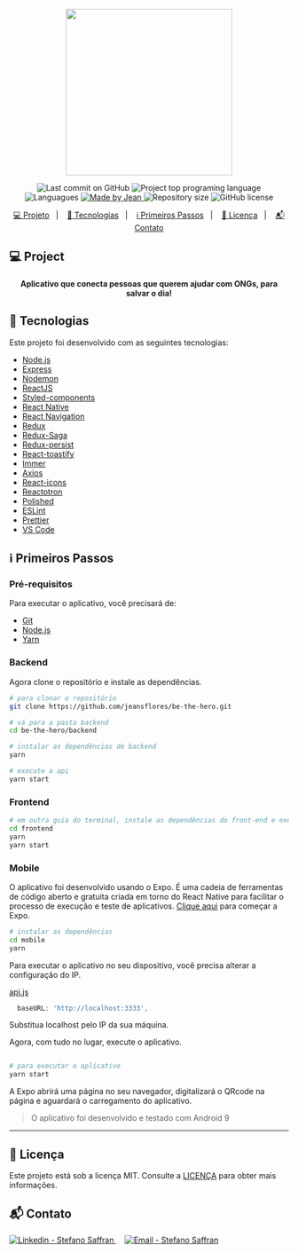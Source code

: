 <p align="center">
  <img src="https://res.cloudinary.com/jeansflores/image/upload/v1585692104/be-the-hero/be-the-hero_wlbnlo.svg" width="300"/>
</p>

<p align="center">
  <img alt="Last commit on GitHub" src="https://img.shields.io/github/last-commit/jeansflores/be-the-hero?color=e02041">
  <img alt="Project top programing language" src="https://img.shields.io/github/languages/top/jeansflores/be-the-hero?color=e02041">
  <img alt="Languagues" src="https://img.shields.io/github/languages/count/jeansflores/be-the-hero?color=e02041">
  <a href="https://github.com/jeansflores" target="_blank">
    <img alt="Made by Jean" src="https://img.shields.io/badge/made%20by-jeansflores-%20?color=e02041">
  </a>
  <img alt="Repository size" src="https://img.shields.io/github/repo-size/jeansflores/be-the-hero?color=e02041">
  <img alt="GitHub license" src="https://img.shields.io/github/license/jeansflores/be-the-hero?color=e02041">
</p>

<p align="center">
  <a href="#computer-project">💻 Projeto</a>&nbsp;&nbsp;&nbsp;|&nbsp;&nbsp;&nbsp;
  <a href="#rocket-built-with">🚀 Tecnologias</a>&nbsp;&nbsp;&nbsp;|&nbsp;&nbsp;&nbsp;
  <a href="#information_source-getting-started">ℹ️ Primeiros Passos</a>&nbsp;&nbsp;&nbsp;|&nbsp;&nbsp;&nbsp;
  <a href="#page_facing_up-license">📃 Licença</a>&nbsp;&nbsp;&nbsp;|&nbsp;&nbsp;&nbsp;
  <a href="#mailbox_with_mail-get-in-touch">📬 Contato</a>
</p>

## :computer: Project 
<h4 align="center">
  Aplicativo que conecta pessoas que querem ajudar com ONGs, para salvar o dia!
</h4>
<p align="center">
  <!-- <img src="" height="400"> -->
</p>

## :rocket: Tecnologias

Este projeto foi desenvolvido com as seguintes tecnologias:

-   [Node.js](https://nodejs.org/)
-   [Express](https://expressjs.com/)
-   [Nodemon](https://nodemon.io/)
-   [ReactJS](https://reactjs.org/)
-   [Styled-components](https://www.styled-components.com/)
-   [React Native](https://facebook.github.io/react-native/)
-   [React Navigation](https://reactnavigation.org/)
-   [Redux](https://redux.js.org/)
-   [Redux-Saga](https://redux-saga.js.org/)
-   [Redux-persist](https://github.com/rt2zz/redux-persist)
-   [React-toastify](https://github.com/fkhadra/react-toastify)
-   [Immer](https://github.com/immerjs/immer)
-   [Axios](https://github.com/axios/axios)
-   [React-icons](https://react-icons.netlify.com/)
-   [Reactotron](https://infinite.red/reactotron)
-   [Polished](https://polished.js.org/)
-   [ESLint](https://eslint.org/)
-   [Prettier](https://prettier.io/)
-   [VS Code](https://code.visualstudio.com/)

## :information_source: Primeiros Passos

### Pré-requisitos

Para executar o aplicativo, você precisará de:
* [Git](https://git-scm.com)
* [Node.js](https://nodejs.org/)
* [Yarn](https://yarnpkg.com/) 

### Backend

Agora clone o repositório e instale as dependências.

```bash
# para clonar o repositório
git clone https://github.com/jeansflores/be-the-hero.git

# vá para a pasta backend
cd be-the-hero/backend

# instalar as dependências de backend
yarn

# execute a api
yarn start
```

### Frontend

```bash
# em outra guia do terminal, instale as dependências do front-end e execute-o
cd frontend
yarn
yarn start
```

### Mobile

O aplicativo foi desenvolvido usando o Expo. É uma cadeia de ferramentas de código aberto e gratuita criada em torno do React Native para facilitar o processo de execução e teste de aplicativos. [Clique aqui](https://expo.io/learn) para começar a Expo.


```bash
# instalar as dependências
cd mobile
yarn
```

Para executar o aplicativo no seu dispositivo, você precisa alterar a configuração do IP.

[api.js](https://github.com/jeansflores/be-the-hero/blob/master/mobile/src/services/api.js)
```javascript
  baseURL: 'http://localhost:3333',
```
Substitua localhost pelo IP da sua máquina.

Agora, com tudo no lugar, execute o aplicativo.

```bash

# para executar o aplicativo
yarn start

```
A Expo abrirá uma página no seu navegador, digitalizará o QRcode na página e aguardará o carregamento do aplicativo.

> O aplicativo foi desenvolvido e testado com Android 9

---

## :page_facing_up: Licença

Este projeto está sob a licença MIT. Consulte a [LICENÇA](https://github.com/jeansflores/be-the-hero/blob/master/LICENSE) para obter mais informações.


## :mailbox_with_mail: Contato
  <a href="https://www.linkedin.com/in/jeansflores/" target="_blank" >
    <img alt="Linkedin - Stefano Saffran" src="https://img.shields.io/badge/Linkedin--%23F8952D?style=social&logo=linkedin">
  </a>&nbsp;&nbsp;&nbsp;
  <a href="mailto:jeansfloresof@gmail.com" target="_blank" >
    <img alt="Email - Stefano Saffran" src="https://img.shields.io/badge/Email--%23F8952D?style=social&logo=gmail">
  </a> 
